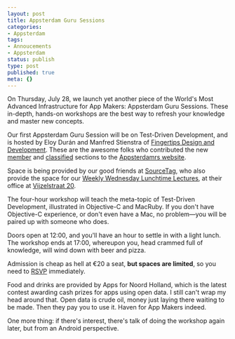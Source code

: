 ```yaml
---
layout: post
title: Appsterdam Guru Sessions
categories:
- Appsterdam
tags:
- Annoucements
- Appsterdam
status: publish
type: post
published: true
meta: {}
---
```

On Thursday, July 28, we launch yet another piece of the World's Most Advanced Infrastructure for App Makers: Appsterdam Guru Sessions. These in-depth, hands-on workshops are the best way to refresh your knowledge and master new concepts.

Our first Appsterdam Guru Session will be on Test-Driven Development, and is hosted by Eloy Durán and Manfred Stienstra of <a href="http://www.fngtps.com/">Fingertips Design and Development</a>. These are the awesome folks who contributed the new <a href="http://members.appsterdam.rs/">member</a> and <a href="http://members.appsterdam.rs/classifieds">classified</a> sections to the <a href="http://appsterdam.rs/">Appsterdamrs website</a>.

Space is being provided by our good friends at <a href="http://sourcetag.com/">SourceTag</a>, who also provide the space for our <a href="http://mur.mu.rs/?p=198">Weekly Wednesday Lunchtime Lectures</a>, at their office at <a href="http://maps.google.com/maps/place?q=Vijzelstraat+20,+amsterdam&hl=en&ftid=0x47c609eabdd6421d:0x4a09c46f132e7e2e">Vijzelstraat 20</a>. 

The four-hour workshop will teach the meta-topic of Test-Driven Development, illustrated in Objective-C and MacRuby. If you don't have Objective-C experience, or don't even have a Mac, no problem—you will be paired up with someone who does.

Doors open at 12:00, and you'll have an hour to settle in with a light lunch. The workshop ends at 17:00, whereupon you, head crammed full of knowledge, will wind down with beer and pizza. 

Admission is cheap as hell at €20 a seat, <strong>but spaces are limited</strong>, so you need to <a href="http://www.meetup.com/Appsterdam/events/25829671/">RSVP</a> immediately.

Food and drinks are provided by Apps for Noord Holland, which is the latest contest awarding cash prizes for apps using open data. I still can't wrap my head around that. Open data is crude oil, money just laying there waiting to be made. Then they pay you to use it. Haven for App Makers indeed.

One more thing: if there's interest, there's talk of doing the workshop again later, but from an Android perspective.
